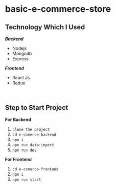 # basic-e-commerce-store

 ## Technology Which I Used
   ***Backend***
   
 - Nodejs
 - Mongodb
 - Express

 ***Frontend***
 
 - React Js
 - Redux

<br />

 ## Step to Start Project
 
 
**For Backend**
 1. `clone the project`
 2. `cd e-comerce-backend`
 3. `npm i`
 4. `npm run data:import`
 5. `npm run dev`

**For Frontend**

 1. `cd e-comerce-frontend`
 2. `npm i`
 3. `npm run start`



